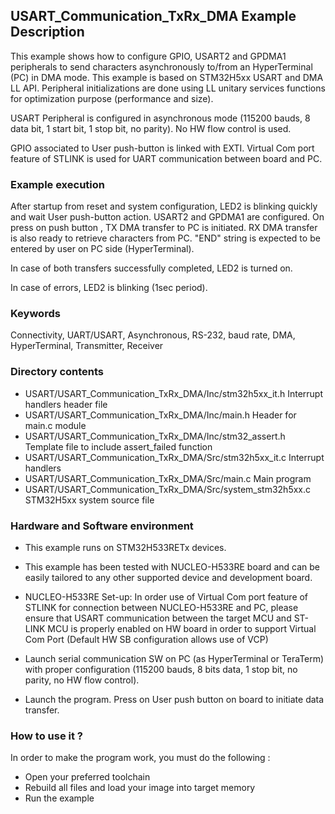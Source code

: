 ## <b>USART_Communication_TxRx_DMA Example Description</b>

This example shows how to configure GPIO, USART2 and GPDMA1 peripherals
to send characters asynchronously to/from an HyperTerminal (PC) in
DMA mode. This example is based on STM32H5xx USART and DMA LL API. Peripheral
initializations are done using LL unitary services functions for optimization
purpose (performance and size).

USART Peripheral is configured in asynchronous mode (115200 bauds, 8 data bit, 1 start bit, 1 stop bit, no parity).
No HW flow control is used.

GPIO associated to User push-button is linked with EXTI. 
Virtual Com port feature of STLINK is used for UART communication between board and PC.

### <b>Example execution</b>

After startup from reset and system configuration, LED2 is blinking quickly and wait User push-button action.
USART2 and GPDMA1 are configured.
On press on push button , TX DMA transfer to PC is initiated. 
RX DMA transfer is also ready to retrieve characters from PC.
"END" string is expected to be entered by user on PC side (HyperTerminal).

In case of both transfers successfully completed, LED2 is turned on.

In case of errors, LED2 is blinking (1sec period).

### <b>Keywords</b>

Connectivity, UART/USART, Asynchronous, RS-232, baud rate, DMA, HyperTerminal, 
Transmitter, Receiver

### <b>Directory contents</b>

  - USART/USART_Communication_TxRx_DMA/Inc/stm32h5xx_it.h          Interrupt handlers header file
  - USART/USART_Communication_TxRx_DMA/Inc/main.h                  Header for main.c module
  - USART/USART_Communication_TxRx_DMA/Inc/stm32_assert.h          Template file to include assert_failed function
  - USART/USART_Communication_TxRx_DMA/Src/stm32h5xx_it.c          Interrupt handlers
  - USART/USART_Communication_TxRx_DMA/Src/main.c                  Main program
  - USART/USART_Communication_TxRx_DMA/Src/system_stm32h5xx.c      STM32H5xx system source file

### <b>Hardware and Software environment</b>
  - This example runs on STM32H533RETx devices.
  - This example has been tested with NUCLEO-H533RE board and can be
    easily tailored to any other supported device and development board.
  - NUCLEO-H533RE Set-up:
    In order use of Virtual Com port feature of STLINK for connection between NUCLEO-H533RE and PC,
    please ensure that USART communication between the target MCU and ST-LINK MCU is properly enabled 
    on HW board in order to support Virtual Com Port (Default HW SB configuration allows use of VCP)

  - Launch serial communication SW on PC (as HyperTerminal or TeraTerm) with proper configuration 
    (115200 bauds, 8 bits data, 1 stop bit, no parity, no HW flow control). 

  - Launch the program. Press on User push button on board to initiate data transfer.

### <b>How to use it ?</b>

In order to make the program work, you must do the following :

  - Open your preferred toolchain
  - Rebuild all files and load your image into target memory
  - Run the example

